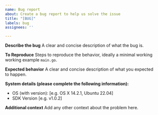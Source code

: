 ```yaml
---
name: Bug report
about: Create a bug report to help us solve the issue
title: "[BUG]"
labels: bug
assignees: ''

---
```


**Describe the bug**
A clear and concise description of what the bug is.

**To Reproduce**
Steps to reproduce the behavior, ideally a minimal working working example `main.go`.

**Expected behavior**
A clear and concise description of what you expected to happen.

**System details (please complete the following information):**
 - OS (with version): [e.g. OS X 14.2.1, Ubuntu 22.04]
 - SDK Version [e.g. v1.0.2]

**Additional context**
Add any other context about the problem here.
